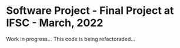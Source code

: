 # Software Project - Final Project at IFSC - March, 2022

Work in progress... This code is being refactoraded... 

